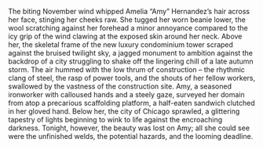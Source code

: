 The biting November wind whipped Amelia “Amy” Hernandez’s hair across her face, stinging her cheeks raw.  She tugged her worn beanie lower, the wool scratching against her forehead a minor annoyance compared to the icy grip of the wind clawing at the exposed skin around her neck.  Above her, the skeletal frame of the new luxury condominium tower scraped against the bruised twilight sky, a jagged monument to ambition against the backdrop of a city struggling to shake off the lingering chill of a late autumn storm.  The air hummed with the low thrum of construction – the rhythmic clang of steel, the rasp of power tools, and the shouts of her fellow workers, swallowed by the vastness of the construction site. Amy, a seasoned ironworker with calloused hands and a steely gaze, surveyed her domain from atop a precarious scaffolding platform, a half-eaten sandwich clutched in her gloved hand.  Below her, the city of Chicago sprawled, a glittering tapestry of lights beginning to wink to life against the encroaching darkness.  Tonight, however, the beauty was lost on Amy; all she could see were the unfinished welds, the potential hazards, and the looming deadline.
